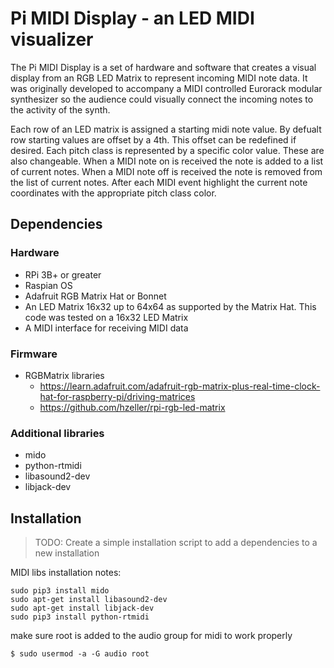 # Pi MIDI Display - an LED MIDI visualizer


The Pi MIDI Display is a set of hardware and software that creates a visual display from an
RGB LED Matrix to represent incoming MIDI note data. It was originally developed to accompany a MIDI
controlled Eurorack modular synthesizer so the audience could visually connect the incoming notes 
to the activity of the synth.

Each row of an LED matrix is assigned a starting midi note value.
By defualt row starting values are offset by a 4th. This offset can be redefined if desired.
Each pitch class is represented by a specific color value. These are also changeable.
When a MIDI note on is received the note is added to a list of current notes.
When a MIDI note off is received the note is removed from the list of current notes.
After each MIDI event highlight the current note coordinates with the appropriate pitch class color.

## Dependencies

### Hardware
- RPi 3B+ or greater
- Raspian OS
- Adafruit RGB Matrix Hat or Bonnet
- An LED Matrix 16x32 up to 64x64 as supported by the Matrix Hat. This code was tested on a 16x32 LED Matrix
- A MIDI interface for receiving MIDI data

### Firmware
- RGBMatrix libraries 
  - https://learn.adafruit.com/adafruit-rgb-matrix-plus-real-time-clock-hat-for-raspberry-pi/driving-matrices
  - https://github.com/hzeller/rpi-rgb-led-matrix

### Additional libraries
- mido
- python-rtmidi
- libasound2-dev
- libjack-dev

## Installation
>TODO: Create a simple installation script to add a dependencies to a new installation

MIDI libs installation notes:
```
sudo pip3 install mido
sudo apt-get install libasound2-dev
sudo apt-get install libjack-dev
sudo pip3 install python-rtmidi
```
make sure root is added to the audio group for midi to work properly
```
$ sudo usermod -a -G audio root
```